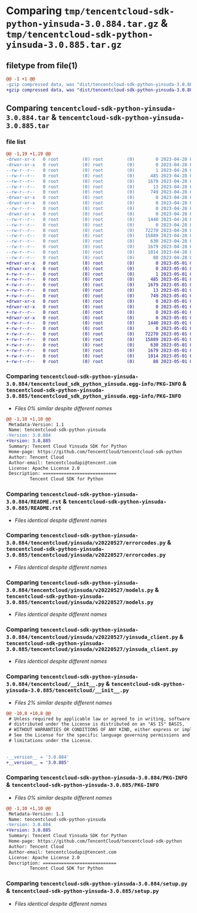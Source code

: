 # Comparing `tmp/tencentcloud-sdk-python-yinsuda-3.0.884.tar.gz` & `tmp/tencentcloud-sdk-python-yinsuda-3.0.885.tar.gz`

## filetype from file(1)

```diff
@@ -1 +1 @@
-gzip compressed data, was "dist/tencentcloud-sdk-python-yinsuda-3.0.884.tar", last modified: Fri Apr 28 02:48:11 2023, max compression
+gzip compressed data, was "dist/tencentcloud-sdk-python-yinsuda-3.0.885.tar", last modified: Mon May  1 00:59:51 2023, max compression
```

## Comparing `tencentcloud-sdk-python-yinsuda-3.0.884.tar` & `tencentcloud-sdk-python-yinsuda-3.0.885.tar`

### file list

```diff
@@ -1,19 +1,19 @@
-drwxr-xr-x   0 root         (0) root         (0)        0 2023-04-28 02:48:11.000000 tencentcloud-sdk-python-yinsuda-3.0.884/
-drwxr-xr-x   0 root         (0) root         (0)        0 2023-04-28 02:48:11.000000 tencentcloud-sdk-python-yinsuda-3.0.884/tencentcloud_sdk_python_yinsuda.egg-info/
--rw-r--r--   0 root         (0) root         (0)        1 2023-04-28 02:48:11.000000 tencentcloud-sdk-python-yinsuda-3.0.884/tencentcloud_sdk_python_yinsuda.egg-info/dependency_links.txt
--rw-r--r--   0 root         (0) root         (0)      485 2023-04-28 02:48:11.000000 tencentcloud-sdk-python-yinsuda-3.0.884/tencentcloud_sdk_python_yinsuda.egg-info/SOURCES.txt
--rw-r--r--   0 root         (0) root         (0)     1679 2023-04-28 02:48:11.000000 tencentcloud-sdk-python-yinsuda-3.0.884/tencentcloud_sdk_python_yinsuda.egg-info/PKG-INFO
--rw-r--r--   0 root         (0) root         (0)       13 2023-04-28 02:48:11.000000 tencentcloud-sdk-python-yinsuda-3.0.884/tencentcloud_sdk_python_yinsuda.egg-info/top_level.txt
--rw-r--r--   0 root         (0) root         (0)      749 2023-04-28 02:48:10.000000 tencentcloud-sdk-python-yinsuda-3.0.884/README.rst
-drwxr-xr-x   0 root         (0) root         (0)        0 2023-04-28 02:48:11.000000 tencentcloud-sdk-python-yinsuda-3.0.884/tencentcloud/
-drwxr-xr-x   0 root         (0) root         (0)        0 2023-04-28 02:48:11.000000 tencentcloud-sdk-python-yinsuda-3.0.884/tencentcloud/yinsuda/
--rw-r--r--   0 root         (0) root         (0)        0 2023-04-28 02:48:10.000000 tencentcloud-sdk-python-yinsuda-3.0.884/tencentcloud/yinsuda/__init__.py
-drwxr-xr-x   0 root         (0) root         (0)        0 2023-04-28 02:48:11.000000 tencentcloud-sdk-python-yinsuda-3.0.884/tencentcloud/yinsuda/v20220527/
--rw-r--r--   0 root         (0) root         (0)     1440 2023-04-28 02:48:10.000000 tencentcloud-sdk-python-yinsuda-3.0.884/tencentcloud/yinsuda/v20220527/errorcodes.py
--rw-r--r--   0 root         (0) root         (0)        0 2023-04-28 02:48:10.000000 tencentcloud-sdk-python-yinsuda-3.0.884/tencentcloud/yinsuda/v20220527/__init__.py
--rw-r--r--   0 root         (0) root         (0)    72270 2023-04-28 02:48:10.000000 tencentcloud-sdk-python-yinsuda-3.0.884/tencentcloud/yinsuda/v20220527/models.py
--rw-r--r--   0 root         (0) root         (0)    15889 2023-04-28 02:48:10.000000 tencentcloud-sdk-python-yinsuda-3.0.884/tencentcloud/yinsuda/v20220527/yinsuda_client.py
--rw-r--r--   0 root         (0) root         (0)      630 2023-04-28 02:48:10.000000 tencentcloud-sdk-python-yinsuda-3.0.884/tencentcloud/__init__.py
--rw-r--r--   0 root         (0) root         (0)     1679 2023-04-28 02:48:11.000000 tencentcloud-sdk-python-yinsuda-3.0.884/PKG-INFO
--rw-r--r--   0 root         (0) root         (0)     1014 2023-04-28 02:48:10.000000 tencentcloud-sdk-python-yinsuda-3.0.884/setup.py
--rw-r--r--   0 root         (0) root         (0)       88 2023-04-28 02:48:11.000000 tencentcloud-sdk-python-yinsuda-3.0.884/setup.cfg
+drwxr-xr-x   0 root         (0) root         (0)        0 2023-05-01 00:59:51.000000 tencentcloud-sdk-python-yinsuda-3.0.885/
+drwxr-xr-x   0 root         (0) root         (0)        0 2023-05-01 00:59:51.000000 tencentcloud-sdk-python-yinsuda-3.0.885/tencentcloud_sdk_python_yinsuda.egg-info/
+-rw-r--r--   0 root         (0) root         (0)        1 2023-05-01 00:59:51.000000 tencentcloud-sdk-python-yinsuda-3.0.885/tencentcloud_sdk_python_yinsuda.egg-info/dependency_links.txt
+-rw-r--r--   0 root         (0) root         (0)      485 2023-05-01 00:59:51.000000 tencentcloud-sdk-python-yinsuda-3.0.885/tencentcloud_sdk_python_yinsuda.egg-info/SOURCES.txt
+-rw-r--r--   0 root         (0) root         (0)     1679 2023-05-01 00:59:51.000000 tencentcloud-sdk-python-yinsuda-3.0.885/tencentcloud_sdk_python_yinsuda.egg-info/PKG-INFO
+-rw-r--r--   0 root         (0) root         (0)       13 2023-05-01 00:59:51.000000 tencentcloud-sdk-python-yinsuda-3.0.885/tencentcloud_sdk_python_yinsuda.egg-info/top_level.txt
+-rw-r--r--   0 root         (0) root         (0)      749 2023-05-01 00:59:50.000000 tencentcloud-sdk-python-yinsuda-3.0.885/README.rst
+drwxr-xr-x   0 root         (0) root         (0)        0 2023-05-01 00:59:51.000000 tencentcloud-sdk-python-yinsuda-3.0.885/tencentcloud/
+drwxr-xr-x   0 root         (0) root         (0)        0 2023-05-01 00:59:51.000000 tencentcloud-sdk-python-yinsuda-3.0.885/tencentcloud/yinsuda/
+-rw-r--r--   0 root         (0) root         (0)        0 2023-05-01 00:59:50.000000 tencentcloud-sdk-python-yinsuda-3.0.885/tencentcloud/yinsuda/__init__.py
+drwxr-xr-x   0 root         (0) root         (0)        0 2023-05-01 00:59:51.000000 tencentcloud-sdk-python-yinsuda-3.0.885/tencentcloud/yinsuda/v20220527/
+-rw-r--r--   0 root         (0) root         (0)     1440 2023-05-01 00:59:50.000000 tencentcloud-sdk-python-yinsuda-3.0.885/tencentcloud/yinsuda/v20220527/errorcodes.py
+-rw-r--r--   0 root         (0) root         (0)        0 2023-05-01 00:59:50.000000 tencentcloud-sdk-python-yinsuda-3.0.885/tencentcloud/yinsuda/v20220527/__init__.py
+-rw-r--r--   0 root         (0) root         (0)    72270 2023-05-01 00:59:50.000000 tencentcloud-sdk-python-yinsuda-3.0.885/tencentcloud/yinsuda/v20220527/models.py
+-rw-r--r--   0 root         (0) root         (0)    15889 2023-05-01 00:59:50.000000 tencentcloud-sdk-python-yinsuda-3.0.885/tencentcloud/yinsuda/v20220527/yinsuda_client.py
+-rw-r--r--   0 root         (0) root         (0)      630 2023-05-01 00:59:50.000000 tencentcloud-sdk-python-yinsuda-3.0.885/tencentcloud/__init__.py
+-rw-r--r--   0 root         (0) root         (0)     1679 2023-05-01 00:59:51.000000 tencentcloud-sdk-python-yinsuda-3.0.885/PKG-INFO
+-rw-r--r--   0 root         (0) root         (0)     1014 2023-05-01 00:59:50.000000 tencentcloud-sdk-python-yinsuda-3.0.885/setup.py
+-rw-r--r--   0 root         (0) root         (0)       88 2023-05-01 00:59:51.000000 tencentcloud-sdk-python-yinsuda-3.0.885/setup.cfg
```

### Comparing `tencentcloud-sdk-python-yinsuda-3.0.884/tencentcloud_sdk_python_yinsuda.egg-info/PKG-INFO` & `tencentcloud-sdk-python-yinsuda-3.0.885/tencentcloud_sdk_python_yinsuda.egg-info/PKG-INFO`

 * *Files 0% similar despite different names*

```diff
@@ -1,10 +1,10 @@
 Metadata-Version: 1.1
 Name: tencentcloud-sdk-python-yinsuda
-Version: 3.0.884
+Version: 3.0.885
 Summary: Tencent Cloud Yinsuda SDK for Python
 Home-page: https://github.com/TencentCloud/tencentcloud-sdk-python
 Author: Tencent Cloud
 Author-email: tencentcloudapi@tencent.com
 License: Apache License 2.0
 Description: ============================
         Tencent Cloud SDK for Python
```

### Comparing `tencentcloud-sdk-python-yinsuda-3.0.884/README.rst` & `tencentcloud-sdk-python-yinsuda-3.0.885/README.rst`

 * *Files identical despite different names*

### Comparing `tencentcloud-sdk-python-yinsuda-3.0.884/tencentcloud/yinsuda/v20220527/errorcodes.py` & `tencentcloud-sdk-python-yinsuda-3.0.885/tencentcloud/yinsuda/v20220527/errorcodes.py`

 * *Files identical despite different names*

### Comparing `tencentcloud-sdk-python-yinsuda-3.0.884/tencentcloud/yinsuda/v20220527/models.py` & `tencentcloud-sdk-python-yinsuda-3.0.885/tencentcloud/yinsuda/v20220527/models.py`

 * *Files identical despite different names*

### Comparing `tencentcloud-sdk-python-yinsuda-3.0.884/tencentcloud/yinsuda/v20220527/yinsuda_client.py` & `tencentcloud-sdk-python-yinsuda-3.0.885/tencentcloud/yinsuda/v20220527/yinsuda_client.py`

 * *Files identical despite different names*

### Comparing `tencentcloud-sdk-python-yinsuda-3.0.884/tencentcloud/__init__.py` & `tencentcloud-sdk-python-yinsuda-3.0.885/tencentcloud/__init__.py`

 * *Files 2% similar despite different names*

```diff
@@ -10,8 +10,8 @@
 # Unless required by applicable law or agreed to in writing, software
 # distributed under the License is distributed on an "AS IS" BASIS,
 # WITHOUT WARRANTIES OR CONDITIONS OF ANY KIND, either express or implied.
 # See the License for the specific language governing permissions and
 # limitations under the License.
 
 
-__version__ = '3.0.884'
+__version__ = '3.0.885'
```

### Comparing `tencentcloud-sdk-python-yinsuda-3.0.884/PKG-INFO` & `tencentcloud-sdk-python-yinsuda-3.0.885/PKG-INFO`

 * *Files 0% similar despite different names*

```diff
@@ -1,10 +1,10 @@
 Metadata-Version: 1.1
 Name: tencentcloud-sdk-python-yinsuda
-Version: 3.0.884
+Version: 3.0.885
 Summary: Tencent Cloud Yinsuda SDK for Python
 Home-page: https://github.com/TencentCloud/tencentcloud-sdk-python
 Author: Tencent Cloud
 Author-email: tencentcloudapi@tencent.com
 License: Apache License 2.0
 Description: ============================
         Tencent Cloud SDK for Python
```

### Comparing `tencentcloud-sdk-python-yinsuda-3.0.884/setup.py` & `tencentcloud-sdk-python-yinsuda-3.0.885/setup.py`

 * *Files identical despite different names*

